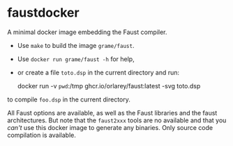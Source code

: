 # faustdocker

A minimal docker image embedding the Faust compiler.
- Use `make` to build the image `grame/faust`.
- Use `docker run grame/faust -h` for help, 
- or create a file `toto.dsp` in the current directory and run:
  
	docker run -v `pwd`:/tmp ghcr.io/orlarey/faust:latest -svg toto.dsp

to compile `foo.dsp` in the current directory. 

All Faust options are available, as well as the Faust libraries and the faust architectures. But note that the `faust2xxx` tools are no available and that you *can't* use this docker image to generate any binaries. Only source code compilation is available.
